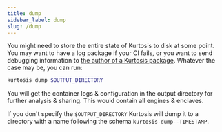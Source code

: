 ```yaml
---
title: dump
sidebar_label: dump
slug: /dump
---
```


You might need to store the entire state of Kurtosis to disk at some point. You may want to have a log package if your CI fails, or you want to send debugging information to [the author of a Kurtosis package][packages-reference]. Whatever the case may be, you can run:

```bash
kurtosis dump $OUTPUT_DIRECTORY
```
You will get the container logs & configuration in the output directory for further analysis & sharing. This would contain all engines & enclaves.

If you don't specify the `$OUTPUT_DIRECTORY` Kurtosis will dump it to a directory with a name following the schema `kurtosis-dump--TIMESTAMP`.

<!-------------------- ONLY LINKS BELOW THIS POINT ----------------------->
[packages-reference]: ../packages.md